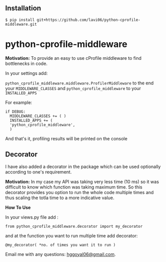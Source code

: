 
## Installation

```
$ pip install git+https://github.com/lavi06/python-cprofile-middleware.git
```

python-cprofile-middleware
==========================

 **Motivation:** To provide an easy to use cProfile middleware to find bottlenecks in code.            

In your settings add:

```python_cprofile_middleware.middleware.ProfilerMiddleware``` to the end your ```MIDDLEWARE_CLASSES``` and 
```python_cprofile_middleware``` to your ```INSTALLED_APPS```
 

For example:

```
if DEBUG:
  MIDDLEWARE_CLASSES += ( )
  INSTALLED_APPS += (
  'python_cprofile_middleware',
  )
```

And that's it, profiling results will be printed on the console

## Decorator

I have also added a decorator in the package which can be used optionally according to one's requirement.

**Motivation:** In my case my API was taking very less time (10 ms) so it was difficult to know which function was taking maximum time. So this decorator provides you option to run the whole code multiple times and thus scaling the totla time to a more indicative value.

**How To Use**

In your views.py file add :

```
from python_cprofile_middleware.decorator import my_decorator
```

and at the function you want to run multiple time add decorator:
```
@my_decorator( *no. of times you want it to run )
```


Email me with any questions: [hggoyal06@gmail.com](hggoyal06@gmail.com).

